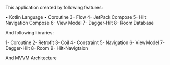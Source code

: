 This application created by following features:

• Kotlin Language
• Coroutine
3- Flow
4- JetPack Compose
5- Hilt Navigation Compose
6- View Model
7- Dagger-Hilt
8- Room Database

And following libraries:

1- Coroutine
2- Retrofit
3- Coil
4- Constraint
5- Navigation
6- ViewModel
7- Dagger-Hilt
8- Room
9- Hilt-Navigtaion

And MVVM Architecture
